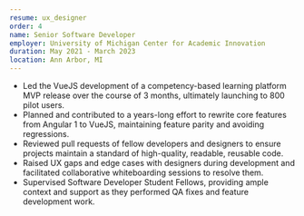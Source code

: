 ```yaml
---
resume: ux_designer
order: 4
name: Senior Software Developer
employer: University of Michigan Center for Academic Innovation
duration: May 2021 - March 2023
location: Ann Arbor, MI
---
```


- Led the VueJS development of a competency-based learning platform MVP release over the course of 3 months, ultimately launching to 800 pilot users.
- Planned and contributed to a years-long effort to rewrite core features from Angular 1 to VueJS, maintaining feature parity and avoiding regressions.
- Reviewed pull requests of fellow developers and designers to ensure projects maintain a standard of high-quality, readable, reusable code.
- Raised UX gaps and edge cases with designers during development and facilitated collaborative whiteboarding sessions to resolve them.
- Supervised Software Developer Student Fellows, providing ample context and support as they performed QA fixes and feature development work.
